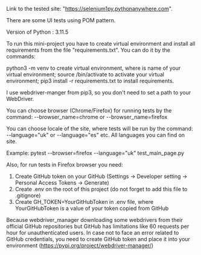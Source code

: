 Link to the tested site: "https://selenium1py.pythonanywhere.com".

There are some UI tests using POM pattern.

Version of Python : 3.11.5

To run this mini-project you have to create virtual environment and install all requirements from the
file "requirements.txt". You can do it by the commands:

python3 -m venv <venv> to create virtual environment, where <venv> is name of your virtual environment;
source <venv>/bin/activate to activate your virtual environment;
pip3 install -r requirements.txt to install requirements.

I use webdriver-manger from pip3, so you don't need to set a path to your WebDriver.

You can choose browser (Chrome/Firefox) for running tests by the command:
--browser_name=chrome or --browser_name=firefox

You can choose locale of the site, where tests will be run by the command:
--language="uk" or --language="es" etc. All languages you can find on site.

Example:
pytest --browser=firefox --language="uk" test_main_page.py

Also, for run tests in Firefox browser you need:

1. Create GitHub token on your GitHub (Settings -> Developer setting -> Personal Access Tokens -> Generate)
2. Create .env on the root of this project (do not forget to add this file to .gitignore)
3. Create GH_TOKEN=YourGitHubToken in .env file, where YourGitHubToken is a value of your token copied from GitHub

Because webdriver_manager downloading some webdrivers from their official GitHub repositories but GitHub has limitations like 60 requests per hour for unauthenticated users. In case not to face an error related to GitHub credentials, you need to create GitHub token and place it into your environment (https://pypi.org/project/webdriver-manager/)